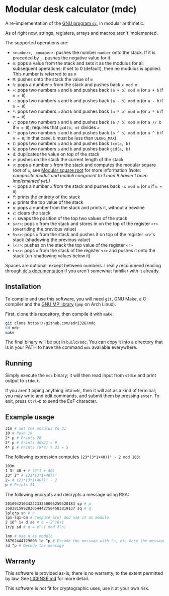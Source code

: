 # Modular desk calculator (mdc)

A re-implementation of the [GNU program `dc`](https://linux.die.net/man/1/dc), in modular arithmetic.

As of right now, strings, registers, arrays and macros aren't implemented.

The supported operations are:

- `<number>`, `_<number>`: pushes the number `number` onto the stack. If it is preceded by `_`, pushes the negative value for it.
- `m`: pops a value from the stack and sets it as the modulus for all subsequent operations; if set to 0 (default), then no modulus is applied. This number is referred to as `m`
- `M`: pushes onto the stack the value of `m`
- `%`: pops a number `x` from the stack and pushes back `x mod m`
- `+`: pops two numbers `a` and `b` and pushes back `(a + b) mod m` (or `a + b` if `m = 0`)
- `-`: pops two numbers `a` and `b` and pushes back `(a - b) mod m` (or `a - b` if `m = 0`)
- `*`: pops two numbers `a` and `b` and pushes back `(a * b) mod m` (or `a * b` if `m = 0`)
- `/`: pops two numbers `a` and `b` and pushes back `(a / b) mod m` (or `a // b` if `m = 0`); requires that `gcd(b, m)` divides `a`
- `^`: pops two numbers `a` and `b` and pushes back `(a ^ b) mod m` (or `a ^ b` if `m = 0`; in that case, `b` must be less than `ULONG_MAX`)
- `C`: pops two numbers `a` and `b` and pushes back `lcm(a, b)`
- `G`: pops two numbers `a` and `b` and pushes back `gcd(a, b)`
- `d`: duplicates the value on top of the stack
- `z`: pushes on the stack the current length of the stack
- `v`: pops a number `x` from the stack and computes the modular square root of `x`, see [Modular square root](https://www.rieselprime.de/ziki/Modular_square_root) for more information *(Note: composite moduli and moduli congruent to 1 mod 8 haven't been implemented yet.)*
- `~`: pops a number `x` from the stack and pushes back `-x mod m` (or `m` if `m = 0`)
- `f`: prints the entirety of the stack
- `p`: prints the top value of the stack
- `n`: pops a number from the stack and prints it, without a newline
- `c`: clears the stack
- `r`: swaps the position of the top two values of the stack
- `s<r>`: pops `x` from the stack and stores in on the top of the register `<r>` (overriding the previous value)
- `S<r>`: pops `x` from the stack and pushes it on top of the register `<r>`'s stack (shadowing the previous value)
- `l<r>`: pushes on the stack the top value of the register `<r>`
- `L<r>`: pops `x` from the stack of the register `<r>` and pushes it onto the stack (un-shadowing values below it)

Spaces are optional, except between numbers.
I really recommend reading through [`dc`'s documentation](https://linux.die.net/man/1/dc) if you aren't somewhat familiar with it already.

## Installation

To compile and use this software, you will need `git`, GNU Make, a C compiler and the [GNU MP library](https://gmplib.org/manual/index) (`gmp` on Arch Linux).

First, clone this repository, then compile it with `make`:

```sh
git clone https://github.com/adri326/mdc
cd mdc
make
```

The final binary will be put in `build/mdc`.
You can copy it into a directory that is in your PATH to have the command `mdc` available everywhere.

## Running

Simply execute the `mdc` binary; it will then read input from `stdin` and print output to `stdout`.

If you aren't piping anything into `mdc`, then it will act as a kind of terminal; you may write and edit commands, and submit them by pressing `enter`.
To exit, press `Ctrl+D` to send the EoF character.

## Example usage

```sh
31m # Set the modulus to 31
10 # Push 10
2* p # Prints 20
2* p # Prints 40%31 = 9
4* p # Prints (9*4) % 31 = 5
```

The following expression computes `(23*(3*1+40))² - 2 mod 103`:

```sh
103m
1 3* 40 + # (3*1 + 40)
23* 2^ # (23*(3*1+40))²
2- # (23*(3*1+40))² - 2
p # Prints 31
```

The following encrypts and decrypts a message using RSA:

```sh
2010942103422233250095259520183 sp # p
3503815992030544427564583819137 sq # q
lplq*p sn # n
lp1-lq1-Cm # Compute λ(n) and use it as modulo
2 16^ 1+ d se # e = 2^16+1
1r/p sd # d = e^-1 mod λ(n)

lnm # Use n as modulo
36762444129608 le ^p # Encode the message with (n, e); here the message is the decimal version of "Hello!"
ld ^p # Decode the message
```

## Warranty

This software is provided as-is, there is no warranty, to the extent permitted by law.
See [LICENSE.md](./LICENSE.md) for more detail.

This software is not fit for cryptographic uses, use it at your own risk.
